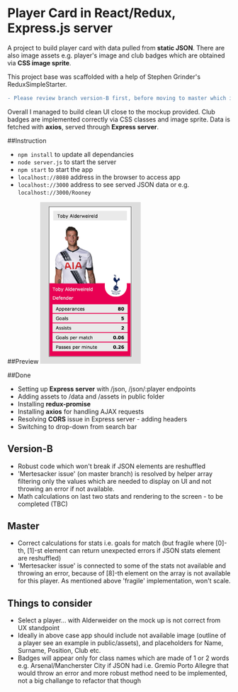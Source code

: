 # Player Card in React/Redux, Express.js server

A project to build player card with data pulled from **static JSON**. There are also image assets e.g. player's image and club badges which are obtained via **CSS image sprite**.  

This project base was scaffolded with a help of Stephen Grinder's ReduxSimpleStarter. 

```diff
- Please review branch version-B first, before moving to master which is much less robust
```

Overall I managed to build clean UI close to the mockup provided. Club badges are implemented correctly via CSS classes and image sprite. Data is fetched with **axios**, served through **Express server**. 

##Instruction
- `npm install` to update all dependancies
- `node server.js` to start the server
- `npm start` to start the app
- `localhost://8080` address in the browser to access app
- `localhost://3000` address to see served JSON data or e.g. `localhost://3000/Rooney`

##Preview
<img src="https://github.com/maciejk77/player-card/blob/master/public/assets/screenshot.png?raw=true" width="45%" height="45%" />

##Done
- Setting up **Express server** with /json, /json/:player endpoints
- Adding assets to /data and /assets in public folder
- Installing **redux-promise**
- Installing **axios** for handling AJAX requests
- Resolving **CORS** issue in Express server - adding headers
- Switching to drop-down from search bar

## Version-B

- Robust code which won't break if JSON elements are reshuffled
- 'Mertesacker issue' (on master branch) is resolved by helper array filtering only the values which are needed to display on UI and not throwing an error if not available.
- Math calculations on last two stats and rendering to the screen - to be completed (TBC)

## Master

- Correct calculations for stats i.e. goals for match (but fragile where [0]-th, [1]-st element can return unexpected errors if JSON stats element are reshuffled) 
- 'Mertesacker issue' is connected to some of the stats not available and throwing an error, because of [8]-th element on the array is not available for this player. As mentioned above 'fragile' implementation, won't scale.

## Things to consider

- Select a player... with Alderweider on the mock up is not correct from UX standpoint
- Ideally in above case app should include not available image (outline of a player see an example in public/assets), and placeholders for Name, Surname, Position, Club etc.
- Badges will appear only for class names which are made of 1 or 2 words e.g. Arsenal/Mancherster City if JSON had i.e. Gremio Porto Allegre that would throw an error and more robust method need to be implemented, not a big challange to refactor that though 